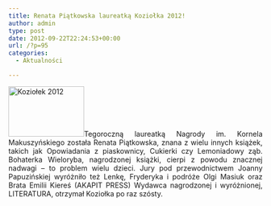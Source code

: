 ```yaml
---
title: Renata Piątkowska laureatką Koziołka 2012!
author: admin
type: post
date: 2012-09-22T22:24:53+00:00
url: /?p=95
categories:
  - Aktualności

---
```

<p style="text-align: justify;">
  <a href="http://www.ibby.pl/wp-content/uploads/2013/02/DSC02220.jpg" rel="lightbox[95]"><img class="alignleft size-thumbnail wp-image-96" alt="Koziołek 2012" src="http://www.ibby.pl/wp-content/uploads/2013/02/DSC02220-150x100.jpg" width="150" height="100" srcset="http://www.ibby.pl/wp-content/uploads/2013/02/DSC02220-150x100.jpg 150w, http://www.ibby.pl/wp-content/uploads/2013/02/DSC02220-300x200.jpg 300w, http://www.ibby.pl/wp-content/uploads/2013/02/DSC02220-800x533.jpg 800w, http://www.ibby.pl/wp-content/uploads/2013/02/DSC02220.jpg 888w" sizes="(max-width: 150px) 100vw, 150px" /></a>Tegoroczną laureatką Nagrody im. Kornela Makuszyńskiego została Renata Piątkowska, znana z wielu innych książek, takich jak Opowiadania z piaskownicy, Cukierki czy Lemoniadowy ząb. Bohaterka Wieloryba, nagrodzonej książki, cierpi z powodu znacznej nadwagi – to problem wielu dzieci. Jury pod przewodnictwem Joanny Papuzińskiej wyróżniło też Lenkę, Fryderyka i podróże Olgi Masiuk oraz Brata Emilii Kiereś (AKAPIT PRESS) Wydawca nagrodzonej i wyróżnionej, LITERATURA, otrzymał Koziołka po raz szósty.
</p>